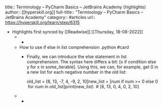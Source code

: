 title:: Terminology – PyCharm Basics – JetBrains Academy (highlights)
author:: [[hyperskill.org]]
full-title:: "Terminology – PyCharm Basics – JetBrains Academy"
category:: #articles
url:: https://hyperskill.org/learn/step/6315

- Highlights first synced by [[Readwise]] [[Thursday, 18-08-2022]]
	- -
	- How to use if else in list comprehension .python #card
		- Finally, we can introduce the else statement in list comprehension. The syntax here differs a bit: [x if condition else y for x in some_iterable]. Using this, we can, for example, get 0 in a new list for each negative number in the old list:
		  
		  old_list = [8, 13, -7, 4, -9, 2, 10]new_list = [num if num >= 0 else 0 for num in old_list]print(new_list)  # [8, 13, 0, 4, 0, 2, 10]
	- -